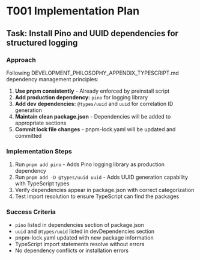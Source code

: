 # T001 Implementation Plan

## Task: Install Pino and UUID dependencies for structured logging

### Approach

Following DEVELOPMENT_PHILOSOPHY_APPENDIX_TYPESCRIPT.md dependency management principles:

1. **Use pnpm consistently** - Already enforced by preinstall script
2. **Add production dependency:** `pino` for logging library
3. **Add dev dependencies:** `@types/uuid` and `uuid` for correlation ID generation
4. **Maintain clean package.json** - Dependencies will be added to appropriate sections
5. **Commit lock file changes** - pnpm-lock.yaml will be updated and committed

### Implementation Steps

1. Run `pnpm add pino` - Adds Pino logging library as production dependency
2. Run `pnpm add -D @types/uuid uuid` - Adds UUID generation capability with TypeScript types
3. Verify dependencies appear in package.json with correct categorization
4. Test import resolution to ensure TypeScript can find the packages

### Success Criteria

- `pino` listed in dependencies section of package.json
- `uuid` and `@types/uuid` listed in devDependencies section
- pnpm-lock.yaml updated with new package information
- TypeScript import statements resolve without errors
- No dependency conflicts or installation errors
